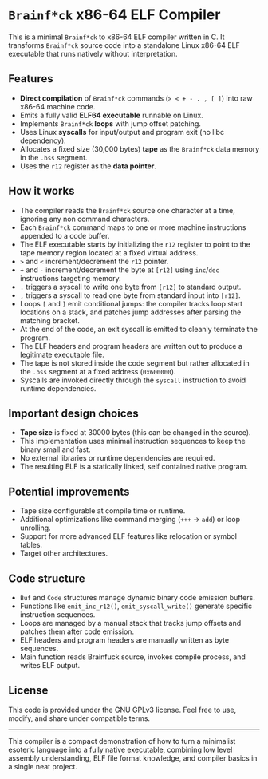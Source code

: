 # `Brainf*ck` x86-64 ELF Compiler

This is a minimal `Brainf*ck` to x86-64 ELF compiler written in C. It transforms `Brainf*ck` source code into a standalone Linux x86-64 ELF executable that runs natively without interpretation.

## Features

- **Direct compilation** of `Brainf*ck` commands (`> < + - . , [ ]`) into raw x86-64 machine code.
- Emits a fully valid **ELF64 executable** runnable on Linux.
- Implements `Brainf*ck` **loops** with jump offset patching.
- Uses Linux **syscalls** for input/output and program exit (no libc dependency).
- Allocates a fixed size (30,000 bytes) **tape** as the `Brainf*ck` data memory in the `.bss` segment.
- Uses the `r12` register as the **data pointer**.

## How it works

- The compiler reads the `Brainf*ck` source one character at a time, ignoring any non command characters.
- Each `Brainf*ck` command maps to one or more machine instructions appended to a code buffer.
- The ELF executable starts by initializing the `r12` register to point to the tape memory region located at a fixed virtual address.
- `>` and `<` increment/decrement the `r12` pointer.
- `+` and `-` increment/decrement the byte at `[r12]` using `inc`/`dec` instructions targeting memory.
- `.` triggers a syscall to write one byte from `[r12]` to standard output.
- `,` triggers a syscall to read one byte from standard input into `[r12]`.
- Loops `[` and `]` emit conditional jumps: the compiler tracks loop start locations on a stack, and patches jump addresses after parsing the matching bracket.
- At the end of the code, an exit syscall is emitted to cleanly terminate the program.
- The ELF headers and program headers are written out to produce a legitimate executable file.
- The tape is not stored inside the code segment but rather allocated in the `.bss` segment at a fixed address (`0x600000`).
- Syscalls are invoked directly through the `syscall` instruction to avoid runtime dependencies.

## Important design choices

- **Tape size** is fixed at 30000 bytes (this can be changed in the source).
- This implementation uses minimal instruction sequences to keep the binary small and fast.
- No external libraries or runtime dependencies are required.
- The resulting ELF is a statically linked, self contained native program.

## Potential improvements

- Tape size configurable at compile time or runtime.
- Additional optimizations like command merging (`+++` -> `add`) or loop unrolling.
- Support for more advanced ELF features like relocation or symbol tables.
- Target other architectures.

## Code structure

- `Buf` and `Code` structures manage dynamic binary code emission buffers.
- Functions like `emit_inc_r12()`, `emit_syscall_write()` generate specific instruction sequences.
- Loops are managed by a manual stack that tracks jump offsets and patches them after code emission.
- ELF headers and program headers are manually written as byte sequences.
- Main function reads Brainfuck source, invokes compile process, and writes ELF output.

## License

This code is provided under the GNU GPLv3 license. Feel free to use, modify, and share under compatible terms.

---

This compiler is a compact demonstration of how to turn a minimalist esoteric language into a fully native executable, combining low level assembly understanding, ELF file format knowledge, and compiler basics in a single neat project.
